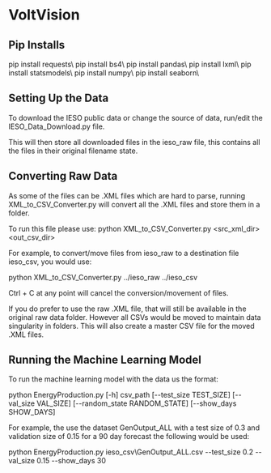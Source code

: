 # VoltVision

## Pip Installs
pip install requests\\
pip install bs4\\
pip install pandas\\
pip install lxml\\
pip install statsmodels\\
pip install numpy\\
pip install seaborn\\


## Setting Up the Data

To download the IESO public data or change the source of data, run/edit the IESO_Data_Download.py file.

This will then store all downloaded files in the ieso_raw file, this contains all the files in their original filename state.

## Converting Raw Data

As some of the files can be .XML files which are hard to parse, running XML_to_CSV_Converter.py will convert all the .XML files and store them in a folder.

To run this file please use: python XML_to_CSV_Converter.py <src_xml_dir> <out_csv_dir>

For example, to convert/move files from ieso_raw to a destination file ieso_csv, you would use:

python XML_to_CSV_Converter.py ../ieso_raw ../ieso_csv

Ctrl + C at any point will cancel the conversion/movement of files.

If you do prefer to use the raw .XML file, that will still be available in the original raw data folder. However all CSVs would be moved to maintain data singularity in folders. This will also create a master CSV file for the moved .XML files.


## Running the Machine Learning Model

To run the machine learning model with the data us the format:

python EnergyProduction.py [-h] csv_path [--test_size TEST_SIZE] [--val_size VAL_SIZE] [--random_state RANDOM_STATE] [--show_days SHOW_DAYS]

For example, the use the dataset GenOutput_ALL with a test size of 0.3 and validation size of 0.15 for a 90 day forecast the following would be used:

python EnergyProduction.py ieso_csv\GenOutput_ALL.csv --test_size 0.2 --val_size 0.15 --show_days 30   